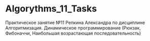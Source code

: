 # Algorythms_11_Tasks
Практическое занятие №11 Репкина Александра по дисциплине Алгоритмизация. Динамическое программирование (Рюкзак, Фибоначчи, Наибольшая возрастающая последовательность)
